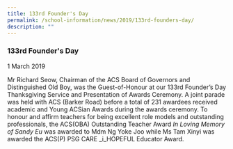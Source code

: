 ```yaml
---
title: 133rd Founder's Day
permalink: /school-information/news/2019/133rd-founders-day/
description: ""
---
```


### **133rd Founder's Day**
1 March 2019

Mr Richard Seow, Chairman of the ACS Board of Governors and Distinguished Old Boy, was the Guest-of-Honour at our 133rd Founder’s Day Thanksgiving Service and Presentation of Awards Ceremony. A joint parade was held with ACS (Barker Road) before a total of 231 awardees received academic and Young ACSian Awards during the awards ceremony. To honour and affirm teachers for being excellent role models and outstanding professionals, the ACS(OBA) Outstanding Teacher Award _In Loving Memory of Sandy Eu_ was awarded to Mdm Ng Yoke Joo while Ms Tam Xinyi was awarded the ACS(P) PSG CARE _i_HOPEFUL Educator Award.